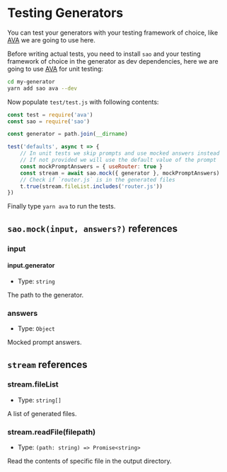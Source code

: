 # Testing Generators

You can test your generators with your testing framework of choice, like [AVA](https://ava.li) we are going to use here.

Before writing actual tests, you need to install `sao` and your testing framework of choice in the generator as dev dependencies, here we are going to use [AVA](https://ava.li) for unit testing:

```bash
cd my-generator
yarn add sao ava --dev
```

Now populate `test/test.js` with following contents:

```js
const test = require('ava')
const sao = require('sao')

const generator = path.join(__dirname)

test('defaults', async t => {
	// In unit tests we skip prompts and use mocked answers instead
	// If not provided we will use the default value of the prompt
	const mockPromptAnswers = { useRouter: true }
	const stream = await sao.mock({ generator }, mockPromptAnswers)
	// Check if `router.js` is in the generated files
	t.true(stream.fileList.includes('router.js'))
})
```

Finally type `yarn ava` to run the tests.

## `sao.mock(input, answers?)` references

### input

#### input.generator

- Type: `string`

The path to the generator.

### answers

- Type: `Object`

Mocked prompt answers.

## `stream` references

### stream.fileList

- Type: `string[]`

A list of generated files.

### stream.readFile(filepath)

- Type: `(path: string) => Promise<string>`

Read the contents of specific file in the output directory.

